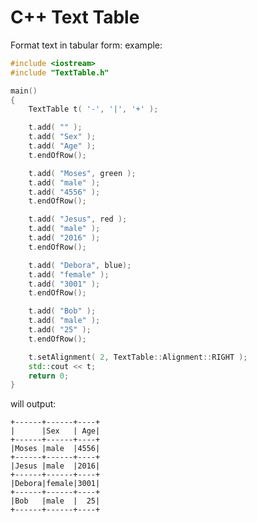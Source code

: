 # C++ Text Table
Format text in tabular form: example:

```C++
#include <iostream>
#include "TextTable.h"

main()
{
    TextTable t( '-', '|', '+' );

    t.add( "" );
    t.add( "Sex" );
    t.add( "Age" );
    t.endOfRow();

    t.add( "Moses", green );
    t.add( "male" );
    t.add( "4556" );
    t.endOfRow();

    t.add( "Jesus", red );
    t.add( "male" );
    t.add( "2016" );
    t.endOfRow();

    t.add( "Debora", blue);
    t.add( "female" );
    t.add( "3001" );
    t.endOfRow();

    t.add( "Bob" );
    t.add( "male" );
    t.add( "25" );
    t.endOfRow();

    t.setAlignment( 2, TextTable::Alignment::RIGHT );
    std::cout << t;
    return 0;
}
```

will output:



    +------+------+----+
    |      |Sex   | Age|
    +------+------+----+
    |Moses |male  |4556|
    +------+------+----+
    |Jesus |male  |2016|
    +------+------+----+
    |Debora|female|3001|
    +------+------+----+
    |Bob   |male  |  25|
    +------+------+----+
